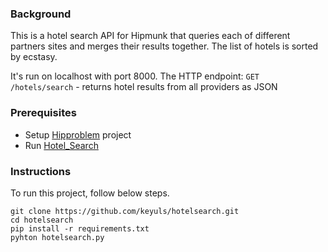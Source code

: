 ### Background
This is a hotel search API for Hipmunk that queries each of different partners sites and merges their results together. 
The list of hotels is sorted by ecstasy. 

It's run on localhost with port 8000.
 The HTTP endpoint:
```GET /hotels/search``` - returns hotel results from all providers as JSON

### Prerequisites
- Setup [Hipproblem](https://github.com/Hipmunk/hipproblems) project
- Run [Hotel_Search](https://github.com/Hipmunk/hipproblems/tree/master/hotel_search) 

### Instructions

To run this project, follow below steps.
```
git clone https://github.com/keyuls/hotelsearch.git
cd hotelsearch
pip install -r requirements.txt
pyhton hotelsearch.py
```